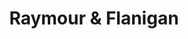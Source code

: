 ---
title: "Raymour & Flanigan"
url: /rochester/raymour-and-flanigan-ridge-road-west/
shop: furniture
---